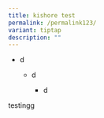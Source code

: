 ```yaml
---
title: kishore test
permalink: /permalink123/
variant: tiptap
description: ""
---
```

<ul data-tight="true" class="tight">
<li>
<p>d</p>
<ul data-tight="true" class="tight">
<li>
<p>d</p>
<ul data-tight="true" class="tight">
<li>
<p>d</p>
</li>
</ul>
</li>
</ul>
</li>
</ul>
<p></p>
<p></p>
<p>testingg</p>